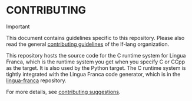 # CONTRIBUTING

> [!IMPORTANT]
> This document contains guidelines specific to this repository. Please also read the general [contributing guidelines](https://github.com/lf-lang/.github/blob/main/CONTRIBUTING.md) of the lf-lang organization.

This repository hosts the source code for the C runtime system for Lingua Franca, which is the runtime system you get when you specify C or CCpp as the target.
It is also used by the Python target.
The C runtime system is tightly integrated with the Lingua Franca code generator, which is in the [lingua-franca](https://github.com/lf-lang/lingua-franca) repository.

For more details, see [contributing suggestions](docs/markdown/3_contributing.md).
